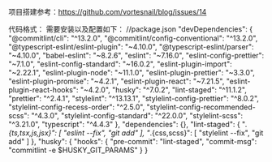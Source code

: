 项目搭建参考：https://github.com/vortesnail/blog/issues/14

代码格式：
需要安装以及配置如下：
//package.json
 "devDependencies": {
    "@commitlint/cli": "^13.2.0",
    "@commitlint/config-conventional": "^13.2.0",
    "@typescript-eslint/eslint-plugin": "~4.10.0",
    "@typescript-eslint/parser": "~4.10.0",
    "babel-eslint": "~8.2.6",
    "eslint": "~7.16.0",
    "eslint-config-prettier": "~7.1.0",
    "eslint-config-standard": "~16.0.2",
    "eslint-plugin-import": "~2.22.1",
    "eslint-plugin-node": "~11.1.0",
    "eslint-plugin-prettier": "~3.3.0",
    "eslint-plugin-promise": "~4.2.1",
    "eslint-plugin-react": "~7.21.5",
    "eslint-plugin-react-hooks": "~4.2.0",
    "husky": "^7.0.2",
    "lint-staged": "^11.1.2",
    "prettier": "^2.4.1",
    "stylelint": "^13.13.1",
    "stylelint-config-prettier": "^8.0.2",
    "stylelint-config-recess-order": "^2.5.0",
    "stylelint-config-recommended-scss": "^4.3.0",
    "stylelint-config-standard": "^22.0.0",
    "stylelint-scss": "^3.21.0",
    "typescript": "^4.4.3"
  },
  "dependencies": {},
  "lint-staged": {
    "*.{ts,tsx,js,jsx}": [
      "eslint --fix",
      "git add"
    ],
    "*.{css,scss}": [
      "stylelint --fix",
      "git add"
    ]
  },
  "husky": {
    "hooks": {
      "pre-commit": "lint-staged",
      "commit-msg": "commitlint -e $HUSKY_GIT_PARAMS"
    }
  }
